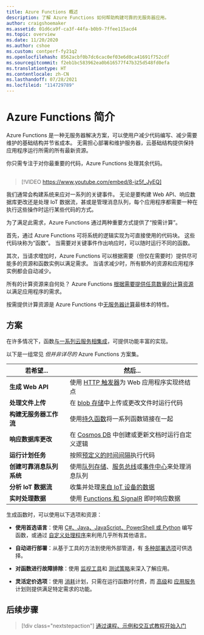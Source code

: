```yaml
---
title: Azure Functions 概述
description: 了解 Azure Functions 如何帮助构建可靠的无服务器应用。
author: craigshoemaker
ms.assetid: 01d6ca9f-ca3f-44fa-b0b9-7ffee115acd4
ms.topic: overview
ms.date: 11/20/2020
ms.author: cshoe
ms.custom: contperf-fy21q2
ms.openlocfilehash: 8562acbf0b7dc6cac0ef03e6d0ca41691f752cdf
ms.sourcegitcommit: f2eb1bc583962ea0b616577f47b325d548fd0efa
ms.translationtype: HT
ms.contentlocale: zh-CN
ms.lasthandoff: 07/28/2021
ms.locfileid: "114729789"
---
```

# <a name="introduction-to-azure-functions"></a>Azure Functions 简介

Azure Functions 是一种无服务器解决方案，可以使用户减少代码编写、减少需要维护的基础结构并节省成本。 无需担心部署和维护服务器，云基础结构提供保持应用程序运行所需的所有最新资源。

你只需专注于对你最重要的代码，Azure Functions 处理其余代码。<br /><br />

> [!VIDEO https://www.youtube.com/embed/8-jz5f_JyEQ]

我们通常会构建系统来应对一系列的关键事件。 无论是要构建 Web API、响应数据库更改还是处理 IoT 数据流，甚或是管理消息队列，每个应用程序都需要一种在执行这些操作时运行某些代码的方式。

为了满足此需求，Azure Functions 通过两种重要方式提供了“按需计算”。

首先，通过 Azure Functions 可将系统的逻辑实现为可直接使用的代码块。 这些代码块称为“函数”。 当需要对关键事件作出响应时，可以随时运行不同的函数。

其次，当请求增加时，Azure Functions 可以根据需要（但仅在需要时）提供尽可能多的资源和函数实例以满足需求。 当请求减少时，所有额外的资源和应用程序实例都会自动减少。

所有的计算资源来自何处？ Azure Functions [根据需要提供任意数量的计算资源](./functions-scale.md)以满足应用程序的需求。

按需提供计算资源是 Azure Functions 中[无服务器计算](https://azure.microsoft.com/solutions/serverless/)最根本的特性。

## <a name="scenarios"></a>方案

在许多情况下，函数[与一系列云服务相集成](./functions-triggers-bindings.md)，可提供功能丰富的实现。

以下是一组常见 _但并非详尽的_ Azure Functions 方案集。

| 若希望... | 然后... |
| --- | --- |
| **生成 Web API** | 使用 [HTTP 触发器](./functions-bindings-http-webhook.md)为 Web 应用程序实现终结点 |
| **处理文件上传** | 在 [blob 存储](./functions-bindings-storage-blob.md)中上传或更改文件时运行代码 |
| **构建无服务器工作流** | 使用[持久函数](./durable/durable-functions-overview.md)将一系列函数链接在一起 |
| **响应数据库更改** | 在 [Cosmos DB](./functions-bindings-cosmosdb-v2.md) 中创建或更新文档时运行自定义逻辑 |
| **运行计划任务** | 按照[预定义的时间间隔](./functions-bindings-timer.md)执行代码 |
| **创建可靠消息队列系统** | 使用[队列存储](./functions-bindings-storage-queue.md)、[服务总线](./functions-bindings-service-bus.md)或[事件中心](./functions-bindings-event-hubs.md)来处理消息队列 |
| **分析 IoT 数据流** | 收集并处理[来自 IoT 设备的数据](./functions-bindings-event-iot.md) |
| **实时处理数据** | 使用 [Functions 和 SignalR](./functions-bindings-signalr-service.md) 即时响应数据 |

生成函数时，可以使用以下选项和资源：

- **使用首选语言**：使用 [C#、Java、JavaScript、PowerShell 或 Python](./supported-languages.md) 编写函数，或通过 [自定义处理程序](./functions-custom-handlers.md)来利用几乎所有其他语言。

- **自动进行部署**：从基于工具的方法到使用外部管道，有 [多种部署选项](./functions-deployment-technologies.md)可供选择。

- **对函数进行故障排除**：使用 [监视工具](./functions-monitoring.md)和 [测试策略](./functions-test-a-function.md)来深入了解应用。

- **灵活定价选项**：使用 [消耗](./pricing.md)计划，只需在运行函数时付费，而 [高级](./pricing.md)和 [应用服务](./pricing.md)计划则提供满足特定需求的功能。

## <a name="next-steps"></a>后续步骤

> [!div class="nextstepaction"]
> [通过课程、示例和交互式教程开始入门](./functions-get-started.md)
